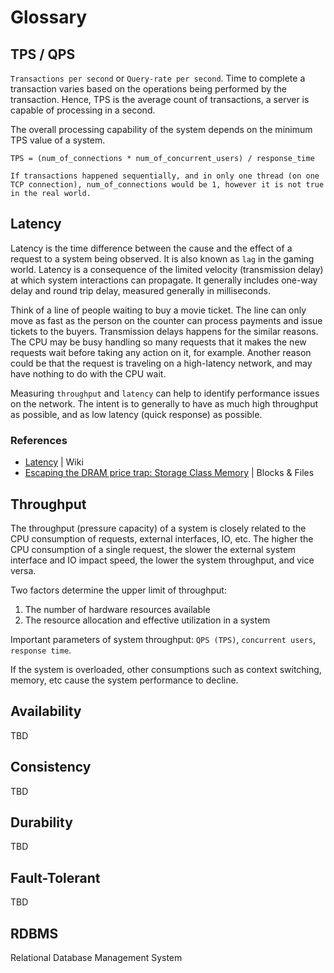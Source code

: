 # Glossary

## TPS / QPS

`Transactions per second` or `Query-rate per second`. Time to complete a transaction varies based on the operations being performed by the transaction. Hence, TPS is the average count of transactions, a server is capable of processing in a second.

The overall processing capability of the system depends on the minimum TPS value of a system.

```
TPS = (num_of_connections * num_of_concurrent_users) / response_time

If transactions happened sequentially, and in only one thread (on one TCP connection), num_of_connections would be 1, however it is not true in the real world.
```

## Latency

Latency is the time difference between the cause and the effect of a request to a system being observed. It is also known as `lag` in the gaming world. Latency is a consequence of the limited velocity (transmission delay) at which system interactions can propagate. It generally includes one-way delay and round trip delay, measured generally in milliseconds.

Think of a line of people waiting to buy a movie ticket. The line can only move as fast as the person on the counter can process payments and issue tickets to the buyers. Transmission delays happens for the similar reasons. The CPU may be busy handling so many requests that it makes the new requests wait before taking any action on it, for example. Another reason could be that the request is traveling on a high-latency network, and may have nothing to do with the CPU wait.

Measuring `throughput` and `latency` can help to identify performance issues on the network. The intent is to generally to have as much high throughput as possible, and as low latency (quick response) as possible.

### References

- [Latency](https://en.wikipedia.org/wiki/Latency_(engineering)) | Wiki
- [Escaping the DRAM price trap: Storage Class Memory](https://blocksandfiles.com/2018/11/28/2019-the-year-of-storage-class-memory/) | Blocks & Files

## Throughput

The throughput (pressure capacity) of a system is closely related to the CPU consumption of requests, external interfaces, IO, etc. The higher the CPU consumption of a single request, the slower the external system interface and IO impact speed, the lower the system throughput, and vice versa.

Two factors determine the upper limit of throughput:

1. The number of hardware resources available
2. The resource allocation and effective utilization in a system

Important parameters of system throughput: `QPS (TPS)`, `concurrent users`, `response time`.

If the system is overloaded, other consumptions such as context switching, memory, etc cause the system performance to decline.

## Availability

TBD

## Consistency

TBD

## Durability

TBD

## Fault-Tolerant

TBD

## RDBMS

Relational Database Management System

